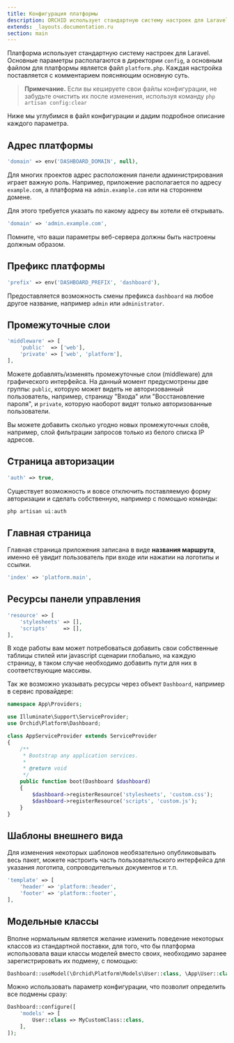 ```yaml
---
title: Конфигурация платформы
description: ORCHID использует стандартную систему настроек для Laravel.
extends: _layouts.documentation.ru
section: main
---
```


Платформа использует стандартную систему настроек для Laravel.
Основные параметры располагаются в директории `config`, а основным файлом для платформы является 
файл `platform.php`. Каждая настройка поставляется с комментарием поясняющим основную суть.

> **Примечание.** Если вы кешируете свои файлы конфигурации, не забудьте очистить их после изменения, используя команду `php artisan config:clear`

Ниже мы углубимся в файл конфигурации и дадим подробное описание каждого параметра.

## Адрес платформы

```php
'domain' => env('DASHBOARD_DOMAIN', null),
```

Для многих проектов адрес расположения панели администрирования играет важную роль.
Например, приложение располагается по адресу `example.com`, а платформа на `admin.example.com` или на стороннем домене.

Для этого требуется указать по какому адресу вы хотели её открывать. 

```php
'domain' => 'admin.example.com',
```
 
Помните, что ваши параметры веб-сервера должны быть настроены должным образом.


## Префикс платформы


```php
'prefix' => env('DASHBOARD_PREFIX', 'dashboard'),
```
 
Предоставляется возможность смены префикса `dashboard` на любое другое название, например `admin` или `administrator`.



## Промежуточные слои

```php
'middleware' => [
    'public'  => ['web'],
    'private' => ['web', 'platform'],
],
```

Можете добавлять/изменять промежуточные слои (middleware) для графического интерфейса. 
На данный момент предусмотрены две группы: `public`, которую может видеть не авторизованный пользователь, 
например, страницу "Входа" или "Восстановление пароля", и `private`, которую наоборот видят только авторизованные пользователи.


Вы можете добавить сколько угодно новых промежуточных слоёв, 
например, слой фильтрации запросов только из белого списка IP адресов.



## Страница авторизации

```php
'auth' => true,
```

Существует возможность и вовсе отключить поставляемую форму авторизации и сделать собственную, например с помощью команды:

```php
php artisan ui:auth
```

## Главная страница

Главная страница приложения записана в виде **названия маршрута**, именно её увидит пользователь при входе или нажатии на логотипы и ссылки.

```php
'index' => 'platform.main',
```

## Ресурсы панели управления


```php
'resource' => [
    'stylesheets' => [],
    'scripts'     => [],
],
```

В ходе работы вам может потребоваться добавить свои собственные таблицы стилей или javascript сценарии
глобально, на каждую страницу, в таком случае необходимо добавить пути для них в соответствующие массивы.

Так же возможно указывать ресурсы через объект `Dashboard`, например в сервис провайдере:


```php
namespace App\Providers;

use Illuminate\Support\ServiceProvider;
use Orchid\Platform\Dashboard;

class AppServiceProvider extends ServiceProvider
{
    /**
     * Bootstrap any application services.
     *
     * @return void
     */
    public function boot(Dashboard $dashboard)
    {
        $dashboard->registerResource('stylesheets', 'custom.css');
        $dashboard->registerResource('scripts', 'custom.js');
    }
}
```


## Шаблоны внешнего вида

Для изменения некоторых шаблонов необязательно опубликовывать весь пакет, можете настроить часть пользовательского интерфейса для указания логотипа, сопроводительных документов и т.п.

```php
'template' => [
    'header' => 'platform::header',
    'footer' => 'platform::footer',
],
```


## Модельные классы

Вполне нормальным является желание изменить поведение некоторых классов из стандартной поставки, для того, что бы платформа использовала ваши классы моделей вместо своих, необходимо заранее зарегистрировать их подмену, с помощью:

```php
Dashboard::useModel(\Orchid\Platform\Models\User::class, \App\User::class);
```

Можно использовать параметр конфигурации, что позволит определить все подмены сразу:

```php
Dashboard::configure([
    'models' => [
        User::class => MyCustomClass::class,
    ],
]);
```
